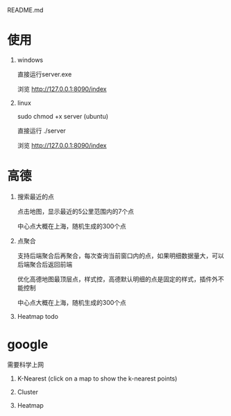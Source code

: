 README.md

# 使用

1. windows

    直接运行server.exe

    浏览 http://127.0.0.1:8090/index
    
2. linux

    sudo chmod +x server (ubuntu)
    
    直接运行 ./server

    浏览 http://127.0.0.1:8090/index

# 高德
1. 搜索最近的点 

   点击地图，显示最近的5公里范围内的7个点

   中心点大概在上海，随机生成的300个点

2. 点聚合

    支持后端聚合后再聚合，每次查询当前窗口内的点，如果明细数据量大，可以后端聚合后返回前端

    优化高德地图最顶层点，样式控，高德默认明细的点是固定的样式，插件外不能控制

    中心点大概在上海，随机生成的300个点

3. Heatmap todo

# google 
需要科学上网
1. K-Nearest (click on a map to show the k-nearest points)

2. Cluster

3. Heatmap